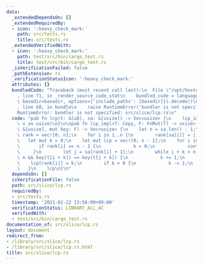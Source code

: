 ```yaml
---
data:
  _extendedDependsOn: []
  _extendedRequiredBy:
  - icon: ':heavy_check_mark:'
    path: src/tests.rs
    title: src/tests.rs
  _extendedVerifiedWith:
  - icon: ':heavy_check_mark:'
    path: test/src/bin/cargo_test.rs
    title: test/src/bin/cargo_test.rs
  _isVerificationFailed: false
  _pathExtension: rs
  _verificationStatusIcon: ':heavy_check_mark:'
  attributes: {}
  bundledCode: "Traceback (most recent call last):\n  File \"/opt/hostedtoolcache/Python/3.9.1/x64/lib/python3.9/site-packages/onlinejudge_verify/documentation/build.py\"\
    , line 71, in _render_source_code_stat\n    bundled_code = language.bundle(stat.path,\
    \ basedir=basedir, options={'include_paths': [basedir]}).decode()\n  File \"/opt/hostedtoolcache/Python/3.9.1/x64/lib/python3.9/site-packages/onlinejudge_verify/languages/user_defined.py\"\
    , line 68, in bundle\n    raise RuntimeError('bundler is not specified: {}'.format(path.as_posix()))\n\
    RuntimeError: bundler is not specified: src/slice/lcp.rs\n"
  code: "pub fn lcp(t: &[u8], sa: &[usize]) -> Vec<usize> {\n    lcp_impl(t, sa, |v|\
    \ v as usize)\n}\n\npub fn lcp_impl<T: Copy, F: FnMut(T) -> usize>(t: &[T], sa:\
    \ &[usize], mut key: F) -> Vec<usize> {\n    let n = sa.len() - 1;\n    let mut\
    \ rank = vec![0; n];\n    for i in 1..n {\n        rank[sa[i]] = i;\n    }\n \
    \   let mut k = 0;\n    let mut lcp = vec![0; n - 1];\n    for i in 0..n {\n \
    \       if rank[i] == n - 1 {\n            k = 0;\n            continue;\n   \
    \     }\n        let j = sa[rank[i] + 1];\n        while i + k < n && j + k <\
    \ n && key(t[i + k]) == key(t[j + k]) {\n            k += 1;\n        }\n    \
    \    lcp[rank[i]] = k;\n        if k > 0 {\n            k -= 1;\n        }\n \
    \   }\n    lcp\n}\n"
  dependsOn: []
  isVerificationFile: false
  path: src/slice/lcp.rs
  requiredBy:
  - src/tests.rs
  timestamp: '2021-02-22 13:56:00+09:00'
  verificationStatus: LIBRARY_ALL_AC
  verifiedWith:
  - test/src/bin/cargo_test.rs
documentation_of: src/slice/lcp.rs
layout: document
redirect_from:
- /library/src/slice/lcp.rs
- /library/src/slice/lcp.rs.html
title: src/slice/lcp.rs
---
```


